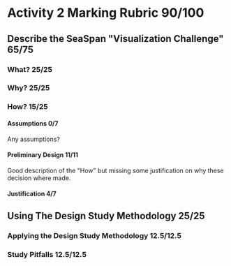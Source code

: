 # Activity 2 Marking Rubric  90/100

## Describe the SeaSpan "Visualization Challenge"  65/75

### What?  25/25

### Why?  25/25

### How?  15/25

#### Assumptions  0/7
Any assumptions?

#### Preliminary Design  11/11
Good description of the "How" but missing some justification on why these decision where made.

#### Justification  4/7

## Using The Design Study Methodology  25/25

### Applying the Design Study Methodology  12.5/12.5

### Study Pitfalls  12.5/12.5